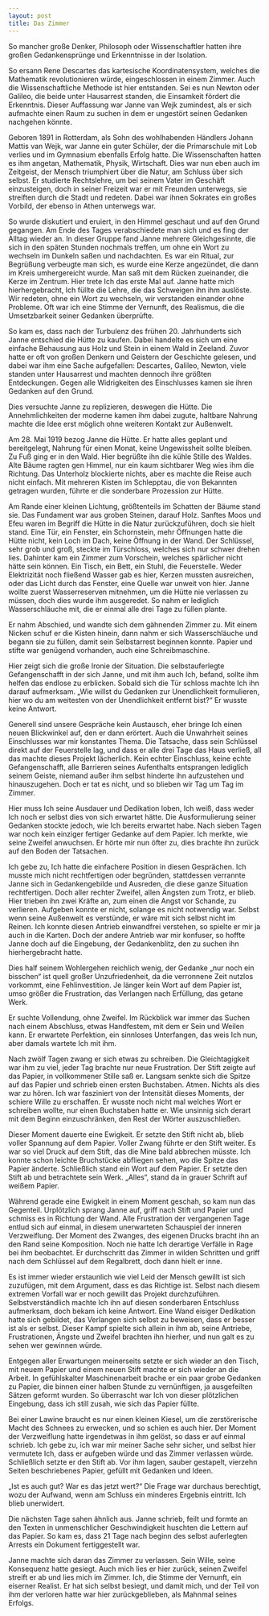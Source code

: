 ```yaml
---
layout: post
title: Das Zimmer
---
```


So mancher große Denker, Philosoph oder Wissenschaftler hatten ihre großen Gedankensprünge und Erkenntnisse in der Isolation.

So ersann Rene Descartes das kartesische Koordinatensystem, welches die Mathematik revolutionieren würde, eingeschlossen in einem Zimmer. Auch die Wissenschaftliche Methode ist hier entstanden. Sei es nun Newton oder Galileo, die beide unter Hausarrest standen, die Einsamkeit fördert die Erkenntnis. Dieser Auffassung war Janne van Wejk zumindest, als er sich aufmachte einen Raum zu suchen in dem er ungestört seinen Gedanken nachgehen könnte. 

Geboren 1891 in Rotterdam, als Sohn des wohlhabenden Händlers Johann Mattis van Wejk, war Janne ein guter Schüler, der die Primarschule mit Lob verlies und im Gymnasium ebenfalls Erfolg hatte. Die Wissenschaften hatten es ihm angetan, Mathematik, Physik, Wirtschaft. Dies war nun eben auch im Zeitgeist, der Mensch triumphiert über die Natur, am Schluss über sich selbst. Er studierte Rechtslehre, um bei seinem Vater im Geschäft einzusteigen, doch in seiner Freizeit war er mit Freunden unterwegs, sie streiften durch die Stadt und redeten. Dabei war ihnen Sokrates ein großes Vorbild, der ebenso in Athen unterwegs war.

So wurde diskutiert und eruiert, in den Himmel geschaut und auf den Grund gegangen. Am Ende des Tages verabschiedete man sich und es fing der Alltag wieder an. In dieser Gruppe fand Janne mehrere Gleichgesinnte, die sich in den späten Stunden nochmals treffen, um ohne ein Wort zu wechseln im Dunkeln saßen und nachdachten. Es war ein Ritual, zur Begrüßung verbeugte man sich, es wurde eine Kerze angezündet, die dann im Kreis umhergereicht wurde. Man saß mit dem Rücken zueinander, die Kerze im Zentrum.
Hier trete Ich das erste Mal auf. Janne hatte mich hierhergebracht, Ich füllte die Lehre, die das Schweigen ihn ihm auslöste. Wir redeten, ohne ein Wort zu wechseln, wir verstanden einander ohne Probleme. Oft war ich eine Stimme der Vernunft, des Realismus, die die Umsetzbarkeit seiner Gedanken überprüfte.

So kam es, dass nach der Turbulenz des frühen 20. Jahrhunderts sich Janne entschied die Hütte zu kaufen. Dabei handelte es sich um eine einfache Behausung aus Holz und Stein in einem Wald in Zeeland. Zuvor hatte er oft von großen Denkern und Geistern der Geschichte gelesen, und dabei war ihm eine Sache aufgefallen: Descartes, Galileo, Newton, viele standen unter Hausarrest und machten dennoch ihre größten Entdeckungen. Gegen alle Widrigkeiten des Einschlusses kamen sie ihren Gedanken auf den Grund.

Dies versuchte Janne zu replizieren, deswegen die Hütte. Die Annehmlichkeiten der moderne kamen ihm dabei zugute, haltbare Nahrung machte die Idee erst möglich ohne weiteren Kontakt zur Außenwelt. 

Am 28. Mai 1919 bezog Janne die Hütte. Er hatte alles geplant und bereitgelegt, Nahrung für einen Monat, keine Ungewissheit sollte bleiben. Zu Fuß ging er in den Wald. Hier begrüßte ihn die kühle Stille des Waldes. Alte Bäume ragten gen Himmel, nur ein kaum sichtbarer Weg wies ihm die Richtung. Das Unterholz blockierte nichts, aber es machte die Reise auch nicht einfach. Mit mehreren Kisten im Schlepptau, die von Bekannten getragen wurden, führte er die sonderbare Prozession zur Hütte. 

Am Rande einer kleinen Lichtung, größtenteils im Schatten der Bäume stand sie. Das Fundament war aus groben Steinen, darauf Holz. Sanftes Moos und Efeu waren im Begriff die Hütte in die Natur zurückzuführen, doch sie hielt stand. Eine Tür, ein Fenster, ein Schornstein, mehr Öffnungen hatte die Hütte nicht, kein Loch im Dach, keine Öffnung in der Wand. Der Schlüssel, sehr grob und groß, steckte im Türschloss, welches sich nur schwer drehen lies. Dahinter kam ein Zimmer zum Vorschein, welches spärlicher nicht hätte sein können. Ein Tisch, ein Bett, ein Stuhl, die Feuerstelle. Weder Elektrizität noch fließend Wasser gab es hier, Kerzen mussten ausreichen, oder das Licht durch das Fenster, eine Quelle war unweit von hier. Janne wollte zuerst Wasserreserven mitnehmen, um die Hütte nie verlassen zu müssen, doch dies wurde ihm ausgeredet. So nahm er lediglich Wasserschläuche mit, die er einmal alle drei Tage zu füllen plante.

Er nahm Abschied, und wandte sich dem gähnenden Zimmer zu. Mit einem Nicken schuf er die Kisten hinein, dann nahm er sich Wasserschläuche und begann sie zu füllen, damit sein Selbstarrest beginnen konnte. Papier und stifte war genügend vorhanden, auch eine Schreibmaschine.

Hier zeigt sich die große Ironie der Situation. Die selbstauferlegte Gefangenschafft in der sich Janne, und mit ihm auch Ich, befand, sollte ihm helfen das endlose zu erblicken. Sobald sich die Tür schloss machte Ich ihn darauf aufmerksam. „Wie willst du Gedanken zur Unendlichkeit formulieren, hier wo du am weitesten von der Unendlichkeit entfernt bist?“ Er wusste keine Antwort.

Generell sind unsere Gespräche kein Austausch, eher bringe Ich einen neuen Blickwinkel auf, den er dann erörtert. Auch die Unwahrheit seines Einschlusses war mir konstantes Thema. Die Tatsache, dass sein Schlüssel direkt auf der Feuerstelle lag, und dass er alle drei Tage das Haus verließ, all das machte dieses Projekt lächerlich. Kein echter Einschluss, keine echte Gefangenschafft, alle Barrieren seines Aufenthalts entsprangen lediglich seinem Geiste, niemand außer ihm selbst hinderte ihn aufzustehen und hinauszugehen. Doch er tat es nicht, und so blieben wir Tag um Tag im Zimmer.

Hier muss Ich seine Ausdauer und Dedikation loben, Ich weiß, dass weder Ich noch er selbst dies von sich erwartet hätte. Die Ausformulierung seiner Gedanken stockte jedoch, wie Ich bereits erwartet habe. Nach sieben Tagen war noch kein einziger fertiger Gedanke auf dem Papier. Ich merkte, wie seine Zweifel anwuchsen. Er hörte mir nun öfter zu, dies brachte ihn zurück auf den Boden der Tatsachen.

Ich gebe zu, Ich hatte die einfachere Position in diesen Gesprächen. Ich musste mich nicht rechtfertigen oder begründen, stattdessen verrannte Janne sich in Gedankengebilde und Ausreden, die diese ganze Situation rechtfertigen. Doch aller rechter Zweifel, allen Ängsten zum Trotz, er blieb. Hier trieben ihn zwei Kräfte an, zum einen die Angst vor Schande, zu verlieren. Aufgeben konnte er nicht, solange es nicht notwendig war. Selbst wenn seine Außenwelt es verstünde, er wäre mit sich selbst nicht im Reinen. Ich konnte diesen Antrieb einwandfrei verstehen, so spielte er mir ja auch in die Karten. Doch der andere Antrieb war mir konfuser, so hoffte Janne doch auf die Eingebung, der Gedankenblitz, den zu suchen ihn hierhergebracht hatte. 

Dies half seinem Wohlergehen reichlich wenig, der Gedanke „nur noch ein bisschen“ ist quell großer Unzufriedenheit, da die verronnene Zeit nutzlos vorkommt, eine Fehlinvestition. Je länger kein Wort auf dem Papier ist, umso größer die Frustration, das Verlangen nach Erfüllung, das getane Werk.

Er suchte Vollendung, ohne Zweifel. Im Rückblick war immer das Suchen nach einem Abschluss, etwas Handfestem, mit dem er Sein und Weilen kann. Er erwartete Perfektion, ein sinnloses Unterfangen, das weis Ich nun, aber damals wartete Ich mit ihm.

Nach zwölf Tagen zwang er sich etwas zu schreiben. Die Gleichtagigkeit war ihm zu viel, jeder Tag brachte nur neue Frustration. Der Stift zeigte auf das Papier, in vollkommener Stille saß er. Langsam senkte sich die Spitze auf das Papier und schrieb einen ersten Buchstaben. Atmen. Nichts als dies war zu hören. Ich war fasziniert von der Intensität dieses Moments, der schiere Wille zu erschaffen. Er wusste noch nicht mal welches Wort er schreiben wollte, nur einen Buchstaben hatte er. Wie unsinnig sich derart mit dem Beginn einzuschränken, den Rest der Wörter auszuschließen. 

Dieser Moment dauerte eine Ewigkeit. Er setzte den Stift nicht ab, blieb voller Spannung auf dem Papier. Voller Zwang führte er den Stift weiter. Es war so viel Druck auf dem Stift, das die Mine bald abbrechen müsste. Ich konnte schon leichte Bruchstücke abfliegen sehen, wo die Spitze das Papier änderte. Schließlich stand ein Wort auf dem Papier. Er setzte den Stift ab und betrachtete sein Werk. „Alles“, stand da in grauer Schrift auf weißem Papier. 

Während gerade eine Ewigkeit in einem Moment geschah, so kam nun das Gegenteil. Urplötzlich sprang Janne auf, griff nach Stift und Papier und schmiss es in Richtung der Wand. Alle Frustration der vergangenen Tage entlud sich auf einmal, in diesem unerwarteten Schauspiel der inneren Verzweiflung. Der Moment des Zwanges, des eigenen Drucks bracht ihn an den Rand seine Komposition. Noch nie hatte Ich derartige Verfälle in Rage bei ihm beobachtet. Er durchschritt das Zimmer in wilden Schritten und griff nach dem Schlüssel auf dem Regalbrett, doch dann hielt er inne.

Es ist immer wieder erstaunlich wie viel Leid der Mensch gewillt ist sich zuzufügen, mit dem Argument, dass es das Richtige ist. Selbst nach diesem extremen Vorfall war er noch gewillt das Projekt durchzuführen. Selbstverständlich machte Ich ihn auf diesen sonderbaren Entschluss aufmerksam, doch bekam ich keine Antwort. Eine Wand eisiger Dedikation hatte sich gebildet, das Verlangen sich selbst zu beweisen, dass er besser ist als er selbst. Dieser Kampf spielte sich allein in ihm ab, seine Antriebe, Frustrationen, Ängste und Zweifel brachten ihn hierher, und nun galt es zu sehen wer gewinnen würde.

Entgegen aller Erwartungen meinerseits setzte er sich wieder an den Tisch, mit neuem Papier und einem neuen Stift machte er sich wieder an die Arbeit. In gefühlskalter Maschinenarbeit brache er ein paar grobe Gedanken zu Papier, die binnen einer halben Stunde zu vernünftigen, ja ausgefeilten Sätzen geformt wurden. So überrascht war Ich von dieser plötzlichen Eingebung, dass ich still zusah, wie sich das Papier füllte.

Bei einer Lawine braucht es nur einen kleinen Kiesel, um die zerstörerische Macht des Schnees zu erwecken, und so schien es auch hier. Der Moment der Verzweiflung hatte irgendetwas in ihm gelöst, so dass er auf einmal schrieb. Ich gebe zu, ich war mir meiner Sache sehr sicher, und selbst hier vermutete Ich, dass er aufgeben würde und das Zimmer verlassen würde. Schließlich setzte er den Stift ab. Vor ihm lagen, sauber gestapelt, vierzehn Seiten beschriebenes Papier, gefüllt mit Gedanken und Ideen.

„Ist es auch gut? War es das jetzt wert?“ Die Frage war durchaus berechtigt, wozu der Aufwand, wenn am Schluss ein minderes Ergebnis eintritt. Ich blieb unerwidert.

Die nächsten Tage sahen ähnlich aus. Janne schrieb, feilt und formte an den Texten in unmenschlicher Geschwindigkeit huschten die Lettern auf das Papier. So kam es, dass 21 Tage nach beginn des selbst auferlegten Arrests ein Dokument fertiggestellt war. 

Janne machte sich daran das Zimmer zu verlassen. Sein Wille, seine Konsequenz hatte gesiegt. Auch mich lies er hier zurück, seinen Zweifel streift er ab und lies mich im Zimmer. Ich, die Stimme der Vernunft, ein eiserner Realist. Er hat sich selbst besiegt, und damit mich, und der Teil von ihm der verloren hatte war hier zurückgeblieben, als Mahnmal seines Erfolgs.
